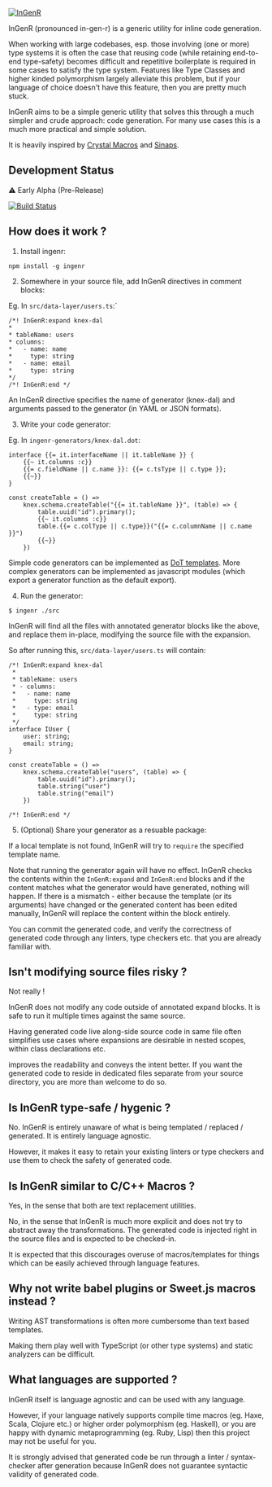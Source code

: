 [![InGenR](https://raw.githubusercontent.com/lorefnon/InGenR/master/assets/banner.png)](https://github.com/lorefnon/InGenR)

InGenR (pronounced in-gen-r) is a generic utility for inline code generation.

When working with large codebases, esp. those involving (one or more) type systems it is often the case that reusing code (while retaining end-to-end type-safety) becomes difficult and repetitive boilerplate is required in some cases to satisfy the type system. Features like Type Classes and higher kinded polymorphism largely alleviate this problem, but if your language of choice doesn't have this feature, then you are pretty much stuck.

InGenR aims to be a simple generic utility that solves this through a much simpler and crude approach: code generation. For many use cases this is a much more practical and simple solution.

It is heavily inspired by [Crystal Macros]() and [Sinaps](https://github.com/janestreet/cinaps).

## Development Status

:warning: Early Alpha (Pre-Release)

[![Build Status](https://travis-ci.org/lorefnon/InGenR.svg?branch=master)](https://travis-ci.org/lorefnon/InGenR)

## How does it work ?

1. Install ingenr:

```
npm install -g ingenr
```

2. Somewhere in your source file, add InGenR directives in comment blocks:

Eg. In `src/data-layer/users.ts`:`

```
/*! InGenR:expand knex-dal
*
* tableName: users
* columns:
*   - name: name
*     type: string
*   - name: email
*     type: string
*/
/*! InGenR:end */
```

An InGenR directive specifies the name of generator (knex-dal) and arguments passed to the generator (in YAML or JSON formats).

3. Write your code generator:

Eg. In `ingenr-generators/knex-dal.dot`:

```
interface {{= it.interfaceName || it.tableName }} {
    {{~ it.columns :c}}
    {{= c.fieldName || c.name }}: {{= c.tsType || c.type }};
    {{~}}
}

const createTable = () =>
    knex.schema.createTable("{{= it.tableName }}", (table) => {
        table.uuid("id").primary();
        {{~ it.columns :c}}
        table.{{= c.colType || c.type}}("{{= c.columnName || c.name }}")
        {{~}}
    })
```

Simple code generators can be implemented as [DoT templates](https://github.com/olado/doT). More complex generators can be implemented as  javascript modules (which export a generator function as the default export).

4. Run the generator:

```
$ ingenr ./src
```

InGenR will find all the files with annotated generator blocks like the above, and replace them in-place, modifying the source file with the expansion.

So after running this, `src/data-layer/users.ts` will contain:

```
/*! InGenR:expand knex-dal
 *
 * tableName: users
 * - columns:
 *   - name: name
 *     type: string
 *   - type: email
 *     type: string
 */
interface IUser {
    user: string;
    email: string;
}

const createTable = () =>
    knex.schema.createTable("users", (table) => {
        table.uuid("id").primary();
        table.string("user")
        table.string("email")
    })

/*! InGenR:end */
```

5. (Optional) Share your generator as a resuable package:

If a local template is not found, InGenR will try to `require` the specified template name.

Note that running the generator again will have no effect. InGenR checks the contents within the `InGenR:expand` and `InGenR:end` blocks and if the content matches what the generator would have generated, nothing will happen. If there is a mismatch - either because the template (or its arguments) have changed or the generated content has been edited manually, InGenR will replace the content within the block entirely.

You can commit the generated code, and verify the correctness of generated code through any linters, type checkers etc. that you are already familiar with.

## Isn't modifying source files risky ?

Not really !

InGenR does not modify any code outside of annotated expand blocks. It is safe to run it multiple times against the same source.

Having generated code live along-side source code in same file often simplifies use cases where expansions are desirable in nested scopes, within class declarations etc.

improves the readability and conveys the intent better. If you want the generated code to reside in dedicated files separate from your source directory, you are more than welcome to do so.

## Is InGenR type-safe / hygenic ?

No. InGenR is entirely unaware of what is being templated / replaced / generated. It is entirely language agnostic.

However, it makes it easy to retain your existing linters or type checkers and use them to check the safety of generated code.

## Is InGenR similar to C/C++ Macros ?

Yes, in the sense that both are text replacement utilities.

No, in the sense that InGenR is much more explicit and does not try to abstract away the transformations. The generated code is injected right in the source files and is expected to be checked-in.

It is expected that this discourages overuse of macros/templates for things which can be easily achieved through language features.

## Why not write babel plugins or Sweet.js macros instead ?

Writing AST transformations is often more cumbersome than text based templates.

Making them play well with TypeScript (or other type systems) and static analyzers can be difficult.

## What languages are supported ?

InGenR itself is language agnostic and can be used with any language.

However, if your language natively supports compile time macros (eg. Haxe, Scala, Clojure etc.) or higher order polymorphism (eg. Haskell), or you are happy with dynamic metaprogramming (eg. Ruby, Lisp) then this project may not be useful for you.

It is strongly advised that generated code be run through a linter / syntax-checker after generation because InGenR does not guarantee syntactic validity of generated code.
